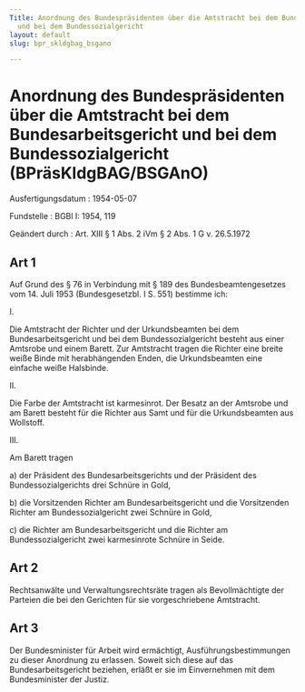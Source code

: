 ```yaml
---
Title: Anordnung des Bundespräsidenten über die Amtstracht bei dem Bundesarbeitsgericht
  und bei dem Bundessozialgericht
layout: default
slug: bpr_skldgbag_bsgano

---
```


# Anordnung des Bundespräsidenten über die Amtstracht bei dem Bundesarbeitsgericht und bei dem Bundessozialgericht (BPräsKldgBAG/BSGAnO)

Ausfertigungsdatum
:   1954-05-07

Fundstelle
:   BGBl I: 1954, 119

Geändert durch
:   Art. XIII § 1 Abs. 2 iVm § 2 Abs. 1 G v. 26.5.1972


## Art 1

Auf Grund des § 76 in Verbindung mit § 189 des Bundesbeamtengesetzes
vom 14. Juli 1953 (Bundesgesetzbl. I S. 551) bestimme ich:

I.

Die Amtstracht der Richter und der Urkundsbeamten bei dem
Bundesarbeitsgericht und bei dem Bundessozialgericht besteht aus einer
Amtsrobe und einem Barett. Zur Amtstracht tragen die Richter eine
breite weiße Binde mit herabhängenden Enden, die Urkundsbeamten eine
einfache weiße Halsbinde.

II.

Die Farbe der Amtstracht ist karmesinrot. Der Besatz an der Amtsrobe
und am Barett besteht für die Richter aus Samt und für die
Urkundsbeamten aus Wollstoff.

III.

Am Barett tragen

a)  der Präsident des Bundesarbeitsgerichts und der Präsident des
    Bundessozialgerichts drei Schnüre in Gold,


b)  die Vorsitzenden Richter am Bundesarbeitsgericht und die Vorsitzenden
    Richter am Bundessozialgericht zwei Schnüre in Gold,


c)  die Richter am Bundesarbeitsgericht und die Richter am
    Bundessozialgericht zwei karmesinrote Schnüre in Seide.





## Art 2

Rechtsanwälte und Verwaltungsrechtsräte tragen als Bevollmächtigte der
Parteien die bei den Gerichten für sie vorgeschriebene Amtstracht.


## Art 3

Der Bundesminister für Arbeit wird ermächtigt, Ausführungsbestimmungen
zu dieser Anordnung zu erlassen. Soweit sich diese auf das
Bundesarbeitsgericht beziehen, erläßt er sie im Einvernehmen mit dem
Bundesminister der Justiz.

